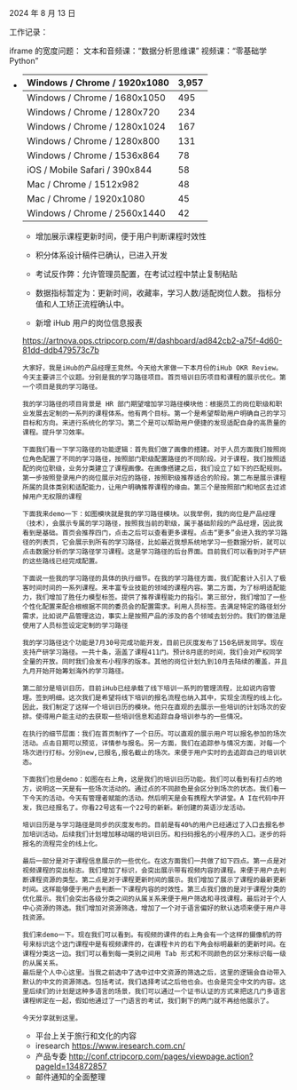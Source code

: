 2024 年 8 月 13 日

工作记录：

iframe 的宽度问题：
文本和音频课：“数据分析思维课”
视频课：“零基础学 Python”

- | Windows / Chrome / 1920x1080  | 3,957 |
  | ----------------------------- | ----- |
  | Windows / Chrome / 1680x1050  | 495   |
  | Windows / Chrome / 1280x720   | 234   |
  | Windows / Chrome / 1280x1024  | 167   |
  | Windows / Chrome / 1280x800   | 131   |
  | Windows / Chrome / 1536x864   | 78    |
  | iOS / Mobile Safari / 390x844 | 58    |
  | Mac / Chrome / 1512x982       | 48    |
  | Mac / Chrome / 1920x1080      | 45    |
  | Windows / Chrome / 2560x1440  | 42    |

  - 增加展示课程更新时间，便于用户判断课程时效性

  - 积分体系设计稿件已确认，已进入开发

  - 考试反作弊：允许管理员配置，在考试过程中禁止复制粘贴

  - 数据指标暂定为：更新时间，收藏率，学习人数/适配岗位人数。
    指标分值和人工矫正流程确认中。

  - 新增 iHub 用户的岗位信息报表

  https://artnova.ops.ctripcorp.com/#/dashboard/ad842cb2-a75f-4d60-81dd-ddb479573c7b

  ```
  大家好，我是iHub的产品经理王竞然。今天给大家做一下本月份的iHub OKR Review。今天主要讲三个议题。分别是我的学习路径项目。首页培训日历项目和课程的展示优化。第一个项目是我的学习路径。
  
  我的学习路径的项目背景是 HR 部门期望增加学习路径模块他：根据员工的岗位职级和职业发展去定制的一系列的课程体系。他有两个目标。第一个是希望帮助用户明确自己的学习目标和方向。来进行系统化的学习。第二个是可以帮助用户便捷的发现适配自身的高质量的课程。提升学习效率。
  
  下面我们看一下学习路径的功能逻辑：首先我们做了画像的搭建。对于人员方面我们按照岗位角色配置了不同的学习路径，按照部门职级配置路径的不同阶段。对于课程，我们按照适配的岗位职级，业务分类建立了课程画像。在画像搭建之后，我们设立了如下的匹配规则。第一步按照登录用户的岗位展示对应的路径，按照职级推荐适合的阶段。第二布是展示课程所属的具体类别和适配能力，让用户明确推荐课程的缘由。第三个是按照部门和地区去过滤掉用户无权限的课程
  
  下面我来demo一下：如图模块就是我的学习路径模块。以我举例，我的岗位是产品经理（技术），会展示专属的学习路径，按照我当前的职级，属于基础阶段的产品经理，因此我看到是基础。首页会推荐四门，点击之后可以查看更多课程。点击“更多”会进入我的学习路径的列表页，它会展示到所有的学习路径，比如最近我想系统地学习一些数据分析，就可以点击数据分析的学习路径学习课程。这是学习路径的后台界面。目前我们可以看到对于产研的这些路线已经完成配置。
  
  下面说一些我的学习路径的具体的执行细节。在我的学习路径方面，我们配套计入引入了极客时间时间的一系列课程。来丰富专业技能的领域的课程内容。第二方面，为了标明适配能力，我们增加了胜任力模型标签。提供了推荐课程能力的指引。第三部分，我们增加了一些个性化配置来配合根根据不同的委员会的配置需求。利用人员标签。去满足特定的路径划分需求，比如说产品管理这边，事实上是按照产品的涉及的各个领域去划分的。我们的做法是使用了人员标签设定定制的学习路径
  
  我的学习路径这个功能是7月30号完成功能开发，目前已灰度发布了150名研发同学。现在支持产研学习路径。一共十条，涵盖了课程411门。预计8月底的时间，我们会对产权同学全量的开放。同时我们会发布小程序的版本。其他的岗位计划九到10月去陆续的覆盖，并且九月开始开始筹划海外的学习路径。 
  
  第二部分是培训日历，目前iHub已经承载了线下培训一系列的管理流程，比如说内容管理。签到明细。这次我们是希望将线下培训的报名流程也纳入其中，实现全流程的线上化。
  因此，我们制定了这样一个培训日历的模块。他只在直观的去展示一些培训的计划场次的安排。使得用户能主动的去获取一些培训信息和追踪自身培训参与的一些情况。
  
  在执行的细节层面：我们在首页制作了一个日历。可以直观的展示用户可以报名参加的场次活动。点击日期可以预览，详情参与报名。另一方面，我们在追踪参与情况方面，对每一个场次进行打标。分别new,已报名,报名截止的场次。来便于用户实时的去追踪自己的培训状态。
  
  下面我们也是demo：如图在右上角，这是我们的培训日历功能。我们可以看到有打点的地方，说明这一天是有一些场次活动的。通过点的不同颜色是会区分到场次的状态。我们看一下今天的活动。今天有管理者赋能的活动。然后明天是会有携程大学讲堂。A I在代码中开发，我已经报名了。你看22号这有一个22号的新新。新创建的英语沙龙活动。
  
  培训日历是与学习路径是同步的灰度发布的。目前是有40%的用户已经通过了入口去报名参加培训活动。后续我们计划增加移动端的培训日历。和扫码报名的小程序的入口。逐步的将报名的流程完全的线上化。
  
  最后一部分是对于课程信息展示的一些优化。在这方面我们一共做了如下四点。第一点是对视频课程的突出标志。我们增加了标识，会突出展示带有视频内容的课程。来便于用户去判断课程资源的类型。第二点是对于课程更新时间的展示。我们增加了展示了课程的最新更新时间。这样能够便于用户去判断一下课程内容的时效性。第三点我们做的是对于课程分类的优化展示。我们会突出各级分类之间的从属关系来便于用户筛选和寻找课程。最后对于个人中心资源的筛选。我们增加对资源筛选，增加了一个对于语言偏好的默认选项来便于用户寻找资源。
  
  我们来demo一下。现在我们可以看到。有视频的课件的右上角会有一个这样的摄像机的符号来标识这个这门课程中是有视频课件的，在课程卡片的右下角会标明最新的更新时间。在课程分类这一边。我们可以看到每一类别之间用 Tab 形式和不同颜色的区分来标识每一级的从属关系。
  最后是个人中心这里。当我之前选中了选中过中文资源的筛选之后，这里的逻辑会自动带入默认的中文的资源筛选。包括考试，我们选择考试之后他也会。也会是完全中文的内容。这里后续们的计划是这种多语言的场景，我们可以通过一个证书认证的方式来把这几门多语言课程绑定在一起，假如他通过了一门语言的考试，我们剩下的两门就不再给他展示了。
  
  今天分享就到这里。
  ```

  

  - 平台上关于旅行和文化的内容
  - iresearch
    https://www.iresearch.com.cn/
  - 产品专委
    http://conf.ctripcorp.com/pages/viewpage.action?pageId=134872857
  - 邮件通知的全面整理

  

  

  

  